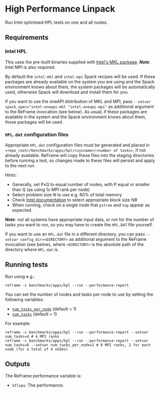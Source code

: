 # High Performance Linpack

Run Intel optimised HPL tests on one and all nodes.

## Requirements

### Intel HPL

This uses the pre-built binaries supplied with [Intel's MKL package](https://www.intel.com/content/www/us/en/docs/onemkl/developer-guide-windows/2024-0/overview-intel-distribution-for-linpack-benchmark.html).
***Note***: Intel MPI is also required.

By default the `intel-mkl` and `intel-mpi` Spack recipes will be used.
If these packages are already available on the system you are using and the Spack environment knows about them, the system packages will be automatically used, otherwise Spack will download and install them for you.

If you want to use the oneAPI distribution of MKL and MPI, pass `--setvar spack_spec="intel-oneapi-mkl ^intel-oneapi-mpi"` as additional argument to the ReFrame invocation (see below).
As usual, if these packages are available in the system and the Spack environment knows about them, those packages will be used.

### `HPL.dat` configuration files

Appropriate `HPL.dat` configuration files must be generated and placed in `<repo_root>/benchmarks/apps/hpl/<sysname>/<number of tasks>`, if not already available.
ReFrame will copy these files into the staging directories before running a test, so changes made to these files will persist and apply to the next run.

Hints:

- Generally, set PxQ to equal number of nodes, with P equal or smaller than Q (as using 1x MPI rank per node)
- Select problem size *N* to use e.g. 80% of total memory
- Check [Intel documentation](https://www.intel.com/content/www/us/en/docs/onemkl/developer-guide-linux/2024-0/configuring-parameters.html) to select appropriate block size *NB*
- When running, check on a single node that `pstree` and `top` appear as expected.

***Note***: not all systems have appropriate input data, or not for the number of tasks you want to run, so you may have to create the `HPL.DAT` file yourself.

If you want to use an `HPL.dat` file in a different directory, you can pass `--setvar config_dir=<DIRECTORY>` as additional argument to the ReFrame invocation (see below), where `<DIRECTORY>` is the absolute path of the directory where `HPL.dat` is.

## Running tests

Run using e.g.:

```
reframe -c benchmarks/apps/hpl --run --performance-report
```

You can set the number of nodes and tasks per node to use by setting the following variables:

* [`num_tasks_per_node`](https://reframe-hpc.readthedocs.io/en/stable/regression_test_api.html#reframe.core.pipeline.RegressionTest.num_tasks_per_node) (default = 1)
* [`num_tasks`](https://reframe-hpc.readthedocs.io/en/stable/regression_test_api.html#reframe.core.pipeline.RegressionTest.num_tasks) (default = 1)

For example

```
reframe -c benchmarks/apps/hpl --run --performance-report --setvar num_tasks=4 # 4 MPI ranks
reframe -c benchmarks/apps/hpl --run --performance-report --setvar num_tasks=8 --setvar num_tasks_per_node=2 # 8 MPI ranks, 2 for each node (for a total of 4 nodes)
```

## Outputs

The ReFrame performance variable is:

- `Gflops`: The performance.
